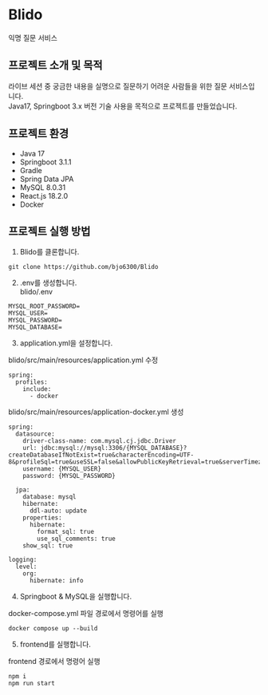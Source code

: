 # Blido
 익명 질문 서비스

## 프로젝트 소개 및 목적
라이브 세션 중 궁금한 내용을 실명으로 질문하기 어려운 사람들을 위한 질문 서비스입니다.  
Java17, Springboot 3.x 버전 기술 사용을 목적으로 프로젝트를 만들었습니다.

## 프로젝트 환경
- Java 17
- Springboot 3.1.1
- Gradle
- Spring Data JPA
- MySQL 8.0.31
- React.js 18.2.0
- Docker

## 프로젝트 실행 방법

1. Blido를 클론합니다.
```
git clone https://github.com/bjo6300/Blido
```

2. .env를 생성합니다.  
blido/.env
```
MYSQL_ROOT_PASSWORD=
MYSQL_USER=
MYSQL_PASSWORD=
MYSQL_DATABASE=
```


3. application.yml을 설정합니다.  

blido/src/main/resources/application.yml 수정  
```
spring:
  profiles:
    include:
      - docker
```

blido/src/main/resources/application-docker.yml 생성
```
spring:
  datasource:
    driver-class-name: com.mysql.cj.jdbc.Driver
    url: jdbc:mysql://mysql:3306/{MYSQL_DATABASE}?createDatabaseIfNotExist=true&characterEncoding=UTF-8&profileSql=true&useSSL=false&allowPublicKeyRetrieval=true&serverTimezone=UTC
    username: {MYSQL_USER}
    password: {MYSQL_PASSWORD}

  jpa:
    database: mysql
    hibernate:
      ddl-auto: update 
    properties:
      hibernate:
        format_sql: true
        use_sql_comments: true
    show_sql: true

logging:
  level:
    org:
      hibernate: info
```

4. Springboot & MySQL을 실행합니다.  

docker-compose.yml 파일 경로에서 명령어를 실행
```
docker compose up --build
```

5. frontend를 실행합니다.

frontend 경로에서 명령어 실행
```
npm i
npm run start
```
